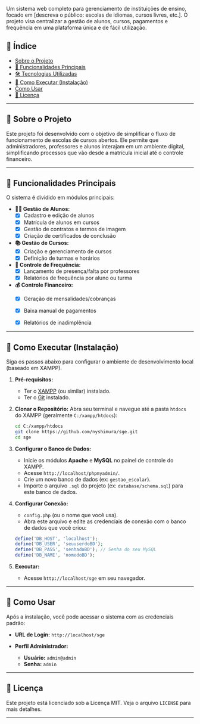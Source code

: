 Um sistema web completo para gerenciamento de instituições de ensino, focado em [descreva o público: escolas de idiomas, cursos livres, etc.]. O projeto visa centralizar a gestão de alunos, cursos, pagamentos e frequência em uma plataforma única e de fácil utilização.

## 📖 Índice

* [Sobre o Projeto](#-sobre-o-projeto)
* [🚀 Funcionalidades Principais](#-funcionalidades-principais)
* [🛠️ Tecnologias Utilizadas](#-tecnologias-utilizadas)
* [🏁 Como Executar (Instalação)](#-como-executar-instalação)
* [Como Usar](#-como-usar)
* [📜 Licença](#-licença)

---

## 📍 Sobre o Projeto

Este projeto foi desenvolvido com o objetivo de simplificar o fluxo de funcionamento de escolas de cursos abertos. Ele permite que administradores, professores e alunos interajam em um ambiente digital, simplificando processos que vão desde a matrícula inicial até o controle financeiro.

---

## 🚀 Funcionalidades Principais

O sistema é dividido em módulos principais:

* **👨‍🎓 Gestão de Alunos:**
    * [X] Cadastro e edição de alunos
    * [X] Matrícula de alunos em cursos
    * [X] Gestão de contratos e termos de imagem
    * [X] Criação de certificados de conclusão
* **📚 Gestão de Cursos:**
    * [X] Criação e gerenciamento de cursos
    * [X] Definição de turmas e horários
* **📝 Controle de Frequência:**
    * [X] Lançamento de presença/falta por professores
    * [X] Relatórios de frequência por aluno ou turma
* **💰 Controle Financeiro:**
    * [X] Geração de mensalidades/cobranças
    * [X] Baixa manual de pagamentos
    * [X] Relatórios de inadimplência



---


## 🏁 Como Executar (Instalação)

Siga os passos abaixo para configurar o ambiente de desenvolvimento local (baseado em XAMPP).

1.  **Pré-requisitos:**
    * Ter o [XAMPP](https://www.apachefriends.org/pt_br/index.html) (ou similar) instalado.
    * Ter o [Git](https://git-scm.com/) instalado.

2.  **Clonar o Repositório:**
    Abra seu terminal e navegue até a pasta `htdocs` do XAMPP (geralmente `C:/xampp/htdocs`):
    ```bash
    cd C:/xampp/htdocs
    git clone https://github.com/nyshimura/sge.git
    cd sge
    ```

3.  **Configurar o Banco de Dados:**
    * Inicie os módulos **Apache** e **MySQL** no painel de controle do XAMPP.
    * Acesse `http://localhost/phpmyadmin/`.
    * Crie um novo banco de dados (ex: `gestao_escolar`).
    * Importe o arquivo `.sql` do projeto (ex: `database/schema.sql`) para este banco de dados.

4.  **Configurar Conexão:**
    * `config.php` (ou o nome que você usa).
    * Abra este arquivo e edite as credenciais de conexão com o banco de dados que você criou:
    ```php
    define('DB_HOST', 'localhost');
    define('DB_USER', 'seuuserdoBD');
    define('DB_PASS', 'senhadoBD'); // Senha do seu MySQL 
    define('DB_NAME', 'nomedoBD');
    ```

5.  **Executar:**
    * Acesse `http://localhost/sge` em seu navegador.

---

## 🏃 Como Usar

Após a instalação, você pode acessar o sistema com as credenciais padrão:

* **URL de Login:** `http://localhost/sge`

* **Perfil Administrador:**
    * **Usuário:** `admin@admin`
    * **Senha:** `admin`



---

## 📜 Licença

Este projeto está licenciado sob a Licença MIT. Veja o arquivo `LICENSE` para mais detalhes.

---
